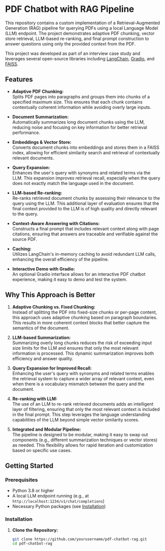 # PDF Chatbot with RAG Pipeline

This repository contains a custom implementation of a Retrieval-Augmented Generation (RAG) pipeline for querying PDFs using a local Language Model (LLM) endpoint. The project demonstrates adaptive PDF chunking, vector store retrieval, LLM-based re-ranking, and final prompt construction to answer questions using only the provided context from the PDF.

This project was developed as part of an interview case study and leverages several open-source libraries including [LangChain](https://github.com/hwchase17/langchain), [Gradio](https://gradio.app/), and [FAISS](https://github.com/facebookresearch/faiss).

## Features

- **Adaptive PDF Chunking:**  
  Splits PDF pages into paragraphs and groups them into chunks of a specified maximum size. This ensures that each chunk contains contextually coherent information while avoiding overly large inputs.

- **Document Summarization:**  
  Automatically summarizes long document chunks using the LLM, reducing noise and focusing on key information for better retrieval performance.

- **Embeddings & Vector Store:**  
  Converts document chunks into embeddings and stores them in a FAISS index, allowing for efficient similarity search and retrieval of contextually relevant documents.

- **Query Expansion:**  
  Enhances the user's query with synonyms and related terms via the LLM. This expansion improves retrieval recall, especially when the query does not exactly match the language used in the document.

- **LLM-based Re-ranking:**  
  Re-ranks retrieved document chunks by assessing their relevance to the query using the LLM. This additional layer of evaluation ensures that the final context provided to the LLM is of high quality and directly relevant to the query.

- **Context-Aware Answering with Citations:**  
  Constructs a final prompt that includes relevant context along with page citations, ensuring that answers are traceable and verifiable against the source PDF.

- **Caching:**  
  Utilizes LangChain's in-memory caching to avoid redundant LLM calls, enhancing the overall efficiency of the pipeline.

- **Interactive Demo with Gradio:**  
  An optional Gradio interface allows for an interactive PDF chatbot experience, making it easy to demo and test the system.

## Why This Approach is Better

1. **Adaptive Chunking vs. Fixed Chunking:**  
   Instead of splitting the PDF into fixed-size chunks or per-page content, this approach uses adaptive chunking based on paragraph boundaries. This results in more coherent context blocks that better capture the semantics of the document.

2. **LLM-based Summarization:**  
   Summarizing overly long chunks reduces the risk of exceeding input size limits for the LLM and ensures that only the most relevant information is processed. This dynamic summarization improves both efficiency and answer quality.

3. **Query Expansion for Improved Recall:**  
   Enhancing the user's query with synonyms and related terms enables the retrieval system to capture a wider array of relevant context, even when there is a vocabulary mismatch between the query and the document.

4. **Re-ranking with LLM:**  
   The use of an LLM to re-rank retrieved documents adds an intelligent layer of filtering, ensuring that only the most relevant context is included in the final prompt. This step leverages the language understanding capabilities of the LLM beyond simple vector similarity scores.

5. **Integrated and Modular Pipeline:**  
   The pipeline is designed to be modular, making it easy to swap out components (e.g., different summarization techniques or vector stores) as needed. This flexibility allows for rapid iteration and customization based on specific use cases.

## Getting Started

### Prerequisites

- Python 3.8 or higher
- A local LLM endpoint running (e.g., at `http://localhost:1234/v1/chat/completions`)
- Necessary Python packages (see [Installation](#installation))

### Installation

1. **Clone the Repository:**

   ```bash
   git clone https://github.com/yourusername/pdf-chatbot-rag.git
   cd pdf-chatbot-rag
